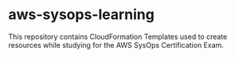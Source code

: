 # aws-sysops-learning

This repository contains CloudFormation Templates used to create resources while studying for the AWS SysOps Certification Exam.
